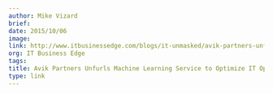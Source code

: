 ```yaml
---
author: Mike Vizard
brief:
date: 2015/10/06
image:
link: http://www.itbusinessedge.com/blogs/it-unmasked/avik-partners-unfurls-machine-learning-service-to-optimize-it-operations.html
org: IT Business Edge
tags:
title: Avik Partners Unfurls Machine Learning Service to Optimize IT Operations
type: link
---
```

